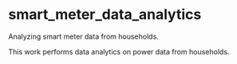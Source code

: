 # smart_meter_data_analytics
Analyzing smart meter data from households.

This work performs data analytics on power data from households.
